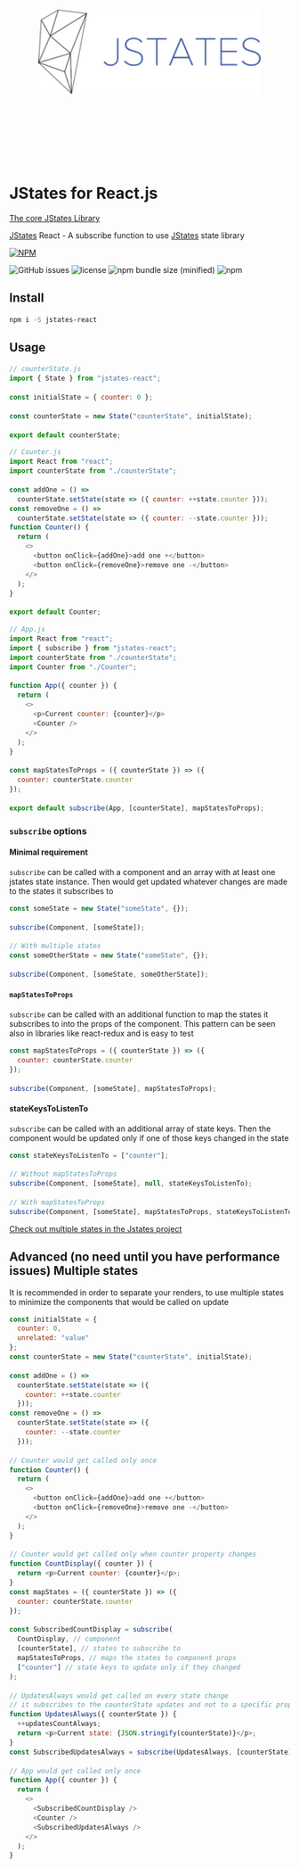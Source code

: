 <div align="center">
  <br><br><br><br><br>
  <img src="https://raw.githubusercontent.com/oryoffe/jstates-react/master/jstates.png" alt="jstates Logo" width="400">
  <br><br><br><br><br><br><br><br>
</div>

# JStates for React.js

[The core JStates Library](https://github.com/orYoffe/jstates)

[JStates](https://github.com/orYoffe/jstates) React - A subscribe function to use [JStates](https://github.com/orYoffe/jstates) state library

[![NPM](https://nodei.co/npm/jstates-react.png)](https://npmjs.org/package/jstates-react)

![GitHub issues](https://img.shields.io/github/issues/orYoffe/jstates-react.svg)
![license](https://img.shields.io/github/license/orYoffe/jstates-react.svg)
![npm bundle size (minified)](https://img.shields.io/bundlephobia/min/jstates-react.svg)
![npm](https://img.shields.io/npm/v/jstates-react.svg)

## Install

```sh
npm i -S jstates-react
```

## Usage

```js
// counterState.js
import { State } from "jstates-react";

const initialState = { counter: 0 };

const counterState = new State("counterState", initialState);

export default counterState;
```

```js
// Counter.js
import React from "react";
import counterState from "./counterState";

const addOne = () =>
  counterState.setState(state => ({ counter: ++state.counter }));
const removeOne = () =>
  counterState.setState(state => ({ counter: --state.counter }));
function Counter() {
  return (
    <>
      <button onClick={addOne}>add one +</button>
      <button onClick={removeOne}>remove one -</button>
    </>
  );
}

export default Counter;
```

```js
// App.js
import React from "react";
import { subscribe } from "jstates-react";
import counterState from "./counterState";
import Counter from "./Counter";

function App({ counter }) {
  return (
    <>
      <p>Current counter: {counter}</p>
      <Counter />
    </>
  );
}

const mapStatesToProps = ({ counterState }) => ({
  counter: counterState.counter
});

export default subscribe(App, [counterState], mapStatesToProps);
```

### `subscribe` options

#### Minimal requirement

`subscribe` can be called with a component and an array with at least one jstates state instance.
Then would get updated whatever changes are made to the states it subscribes to

```js
const someState = new State("someState", {});

subscribe(Component, [someState]);

// With multiple states
const someOtherState = new State("someState", {});

subscribe(Component, [someState, someOtherState]);
```

#### `mapStatesToProps`

`subscribe` can be called with an additional function to map the states it subscribes to
into the props of the component. This pattern can be seen also in libraries like react-redux and is easy to test

```js
const mapStatesToProps = ({ counterState }) => ({
  counter: counterState.counter
});

subscribe(Component, [someState], mapStatesToProps);
```

#### stateKeysToListenTo

`subscribe` can be called with an additional array of state keys.
Then the component would be updated only if one of those keys changed in the state

```js
const stateKeysToListenTo = ["counter"];

// Without mapStatesToProps
subscribe(Component, [someState], null, stateKeysToListenTo);

// With mapStatesToProps
subscribe(Component, [someState], mapStatesToProps, stateKeysToListenTo);
```

[Check out multiple states in the Jstates project](https://github.com/orYoffe/jstates)

## Advanced (no need until you have performance issues) Multiple states

It is recommended in order to separate your renders,
to use multiple states to minimize the components that would be called on update

```js
const initialState = {
  counter: 0,
  unrelated: "value"
};
const counterState = new State("counterState", initialState);

const addOne = () =>
  counterState.setState(state => ({
    counter: ++state.counter
  }));
const removeOne = () =>
  counterState.setState(state => ({
    counter: --state.counter
  }));

// Counter would get called only once
function Counter() {
  return (
    <>
      <button onClick={addOne}>add one +</button>
      <button onClick={removeOne}>remove one -</button>
    </>
  );
}

// Counter would get called only when counter property changes
function CountDisplay({ counter }) {
  return <p>Current counter: {counter}</p>;
}
const mapStates = ({ counterState }) => ({
  counter: counterState.counter
});

const SubscribedCountDisplay = subscribe(
  CountDisplay, // component
  [counterState], // states to subscribe to
  mapStatesToProps, // maps the states to component props
  ["counter"] // state keys to update only if they changed
);

// UpdatesAlways would get called on every state change
// it subscribes to the counterState updates and not to a specific property
function UpdatesAlways({ counterState }) {
  ++updatesCountAlways;
  return <p>Current state: {JSON.stringify(counterState)}</p>;
}
const SubscribedUpdatesAlways = subscribe(UpdatesAlways, [counterState]);

// App would get called only once
function App({ counter }) {
  return (
    <>
      <SubscribedCountDisplay />
      <Counter />
      <SubscribedUpdatesAlways />
    </>
  );
}
```
